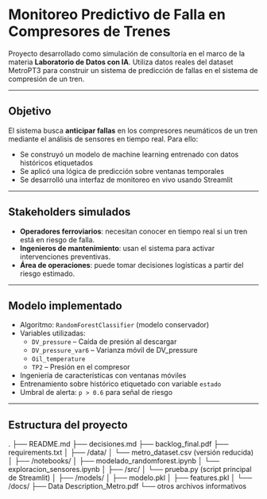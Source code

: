 # Monitoreo Predictivo de Falla en Compresores de Trenes

Proyecto desarrollado como simulación de consultoría en el marco de la materia **Laboratorio de Datos con IA**. Utiliza datos reales del dataset MetroPT3 para construir un sistema de predicción de fallas en el sistema de compresión de un tren.

---

## Objetivo

El sistema busca **anticipar fallas** en los compresores neumáticos de un tren mediante el análisis de sensores en tiempo real. Para ello:

- Se construyó un modelo de machine learning entrenado con datos históricos etiquetados
- Se aplicó una lógica de predicción sobre ventanas temporales
- Se desarrolló una interfaz de monitoreo en vivo usando Streamlit

---

## Stakeholders simulados

- **Operadores ferroviarios**: necesitan conocer en tiempo real si un tren está en riesgo de falla.
- **Ingenieros de mantenimiento**: usan el sistema para activar intervenciones preventivas.
- **Área de operaciones**: puede tomar decisiones logísticas a partir del riesgo estimado.

---

## Modelo implementado

- Algoritmo: `RandomForestClassifier` (modelo conservador)
- Variables utilizadas:
  - `DV_pressure` – Caída de presión al descargar
  - `DV_pressure_var6` – Varianza móvil de DV_pressure
  - `Oil_temperature`
  - `TP2` – Presión en el compresor
- Ingeniería de características con ventanas móviles
- Entrenamiento sobre histórico etiquetado con variable `estado`
- Umbral de alerta: `p > 0.6` para señal de riesgo

---

## Estructura del proyecto

.
├── README.md
├── decisiones.md
├── backlog_final.pdf
├── requirements.txt
│
├── /data/
│ └── metro_dataset.csv (versión reducida)
│
├── /notebooks/
│ ├── modelado_randomforest.ipynb
│ └── exploracion_sensores.ipynb
│
├── /src/
│ └── prueba.py (script principal de Streamlit)
│
├── /models/
│ ├── modelo.pkl
│ ├── features.pkl
│
└── /docs/
├── Data Description_Metro.pdf
└── otros archivos informativos
